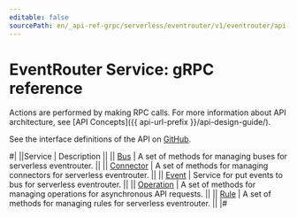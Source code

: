 ```yaml
---
editable: false
sourcePath: en/_api-ref-grpc/serverless/eventrouter/v1/eventrouter/api-ref/grpc/index.md
---
```


# EventRouter Service: gRPC reference

Actions are performed by making RPC calls. For more information about API architecture, see [API Concepts]({{ api-url-prefix }}/api-design-guide/).

See the interface definitions of the API on [GitHub](https://github.com/yandex-cloud/cloudapi).

#|
||Service | Description ||
|| [Bus](Bus/index.md) | A set of methods for managing buses for serverless eventrouter. ||
|| [Connector](Connector/index.md) | A set of methods for managing connectors for serverless eventrouter. ||
|| [Event](Event/index.md) | Service for put events to bus for serverless eventrouter. ||
|| [Operation](Operation/index.md) | A set of methods for managing operations for asynchronous API requests. ||
|| [Rule](Rule/index.md) | A set of methods for managing rules for serverless eventrouter. ||
|#